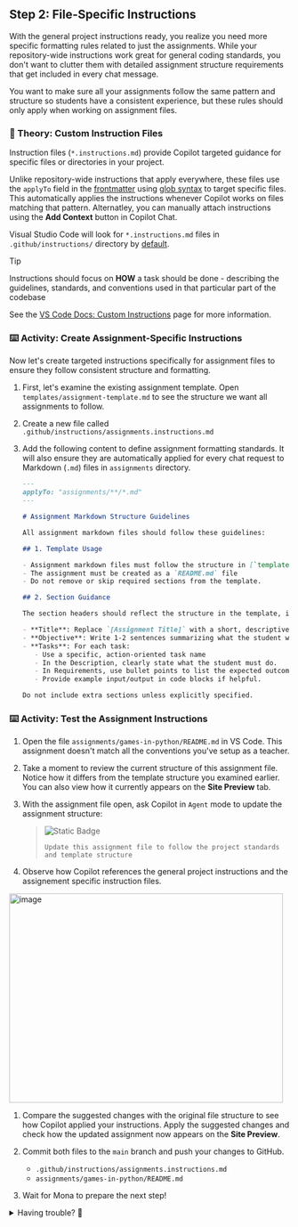 ## Step 2: File-Specific Instructions

With the general project instructions ready, you realize you need more specific formatting rules related to just the assignments. While your repository-wide instructions work great for general coding standards, you don't want to clutter them with detailed assignment structure requirements that get included in every chat message.

You want to make sure all your assignments follow the same pattern and structure so students have a consistent experience, but these rules should only apply when working on assignment files.

### 📖 Theory: Custom Instruction Files

Instruction files (`*.instructions.md`) provide Copilot targeted guidance for specific files or directories in your project.

Unlike repository-wide instructions that apply everywhere, these files use the `applyTo` field in the [frontmatter](https://jekyllrb.com/docs/front-matter/) using [glob syntax](https://code.visualstudio.com/docs/editor/glob-patterns) to target specific files. This automatically applies the instructions whenever Copilot works on files matching that pattern. Alternatley, you can manually attach instructions using the **Add Context** button in Copilot Chat.

Visual Studio Code will look for `*.instructions.md` files in `.github/instructions/` directory by [default](vscode://settings/chat.instructionsFilesLocations).

> [!TIP]
> Instructions should focus on **HOW** a task should be done - describing the guidelines, standards, and conventions used in that particular part of the codebase
>
> See the [VS Code Docs: Custom Instructions](https://code.visualstudio.com/docs/copilot/copilot-customization#_custom-instructions) page for more information.

### ⌨️ Activity: Create Assignment-Specific Instructions

Now let's create targeted instructions specifically for assignment files to ensure they follow consistent structure and formatting.

1. First, let's examine the existing assignment template. Open `templates/assignment-template.md` to see the structure we want all assignments to follow.

1. Create a new file called `.github/instructions/assignments.instructions.md`

1. Add the following content to define assignment formatting standards. It will also ensure they are automatically applied for every chat request to Markdown (`.md`) files in `assignments` directory.

   ```markdown
   ---
   applyTo: "assignments/**/*.md"
   ---

   # Assignment Markdown Structure Guidelines

   All assignment markdown files should follow these guidelines:

   ## 1. Template Usage

   - Assignment markdown files must follow the structure in [`templates/assignment-template.md`](../../templates/assignment-template.md).
   - The assignment must be created as a `README.md` file
   - Do not remove or skip required sections from the template.

   ## 2. Section Guidance

   The section headers should reflect the structure in the template, including the exact icon usage.

   - **Title**: Replace `[Assignment Title]` with a short, descriptive name (e.g., `Python Basics`, `Loops and Conditionals`, `Functions and Modules`).
   - **Objective**: Write 1-2 sentences summarizing what the student will learn or accomplish. Focus on the main skills or concepts.
   - **Tasks**: For each task:
      - Use a specific, action-oriented task name
      - In the Description, clearly state what the student must do.
      - In Requirements, use bullet points to list the expected outcomes or features. Be specific and measurable
      - Provide example input/output in code blocks if helpful.

   Do not include extra sections unless explicitly specified.
   ```

### ⌨️ Activity: Test the Assignment Instructions

1. Open the file `assignments/games-in-python/README.md` in VS Code. This assignment doesn't match all the conventions you've setup as a teacher.

1. Take a moment to review the current structure of this assignment file. Notice how it differs from the template structure you examined earlier. You can also view how it currently appears on the **Site Preview** tab.

1. With the assignment file open, ask Copilot in `Agent` mode to update the assignment structure:

   > ![Static Badge](https://img.shields.io/badge/-Prompt-text?style=social&logo=github%20copilot)
   >
   > ```prompt
   > Update this assignment file to follow the project standards and template structure
   > ```

1. Observe how Copilot references the general project instructions and the assignement specific instruction files.

 <img width="492" height="376" alt="image" src="https://github.com/user-attachments/assets/dbf26be3-5940-4619-af4e-0a4380f16494" />

1. Compare the suggested changes with the original file structure to see how Copilot applied your instructions. Apply the suggested changes and check how the updated assignment now appears on the **Site Preview**.

1. Commit both files to the `main` branch and push your changes to GitHub.

   - `.github/instructions/assignments.instructions.md`
   - `assignments/games-in-python/README.md`

1. Wait for Mona to prepare the next step!

<details>
<summary>Having trouble? 🤷</summary><br/>

- Make sure you commited both files to `main` branch:
  - `.github/instructions/assignments.instructions.md`
  - `assignments/games-in-python/README.md`

</details>

